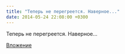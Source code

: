 ```yaml
---
title: "Теперь не перегреется. Наверное..."
date: 2014-05-24 22:08:00 +0300
---
```


Теперь не перегреется. Наверное...

[Вложение](https://vk.com/photo41076938_330985385)
